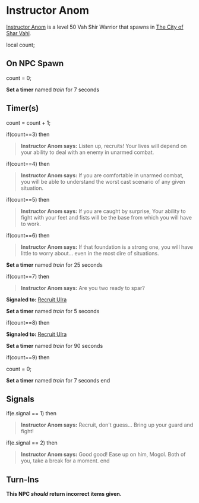 # Instructor Anom



[Instructor Anom](/npc/155126) is a level 50 Vah Shir Warrior that spawns in [The City of Shar Vahl](/zone/155).

local count;


## On NPC Spawn

count = 0;

**Set a timer** named *train* for 7 seconds


## Timer(s)

count = count + 1;

if(count==3) then


>**Instructor Anom says:** Listen up, recruits! Your lives will depend on your ability to deal with an enemy in unarmed combat.

if(count==4) then


>**Instructor Anom says:** If you are comfortable in unarmed combat, you will be able to understand the worst cast scenario of any given situation.

if(count==5) then


>**Instructor Anom says:** If you are caught by surprise, Your ability to fight with your feet and fists will be the base from which you will have to work.

if(count==6) then


>**Instructor Anom says:** If that foundation is a strong one, you will have little to worry about... even in the most dire of situations.


**Set a timer** named *train* for 25 seconds

if(count==7) then


>**Instructor Anom says:** Are you two ready to spar?


**Signaled to:**  [Recruit Ulra](/npc/155131)


**Set a timer** named *train* for 5 seconds

if(count==8) then


**Signaled to:**  [Recruit Ulra](/npc/155131)


**Set a timer** named *train* for 90 seconds

if(count==9) then


count = 0;


**Set a timer** named *train* for 7 seconds
end



## Signals

if(e.signal == 1) then


>**Instructor Anom says:** Recruit, don't guess... Bring up your guard and fight! 

if(e.signal == 2) then


>**Instructor Anom says:** Good good! Ease up on him, Mogol. Both of you, take a break for a moment.
end



## Turn-Ins



**This NPC *should* return incorrect items given.**





